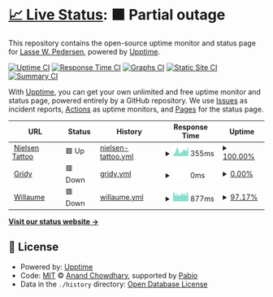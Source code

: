 # [📈 Live Status](https://lassewp.github.io/nielsen-upptime): <!--live status--> **🟧 Partial outage**

This repository contains the open-source uptime monitor and status page for [Lasse W. Pedersen](willaume.net), powered by [Upptime](https://github.com/upptime/upptime).

[![Uptime CI](https://github.com/lassewp/nielsen-upptime/workflows/Uptime%20CI/badge.svg)](https://github.com/lassewp/nielsen-upptime/actions?query=workflow%3A%22Uptime+CI%22)
[![Response Time CI](https://github.com/lassewp/nielsen-upptime/workflows/Response%20Time%20CI/badge.svg)](https://github.com/lassewp/nielsen-upptime/actions?query=workflow%3A%22Response+Time+CI%22)
[![Graphs CI](https://github.com/lassewp/nielsen-upptime/workflows/Graphs%20CI/badge.svg)](https://github.com/lassewp/nielsen-upptime/actions?query=workflow%3A%22Graphs+CI%22)
[![Static Site CI](https://github.com/lassewp/nielsen-upptime/workflows/Static%20Site%20CI/badge.svg)](https://github.com/lassewp/nielsen-upptime/actions?query=workflow%3A%22Static+Site+CI%22)
[![Summary CI](https://github.com/lassewp/nielsen-upptime/workflows/Summary%20CI/badge.svg)](https://github.com/lassewp/nielsen-upptime/actions?query=workflow%3A%22Summary+CI%22)

With [Upptime](https://upptime.js.org), you can get your own unlimited and free uptime monitor and status page, powered entirely by a GitHub repository. We use [Issues](https://github.com/lassewp/nielsen-upptime/issues) as incident reports, [Actions](https://github.com/lassewp/nielsen-upptime/actions) as uptime monitors, and [Pages](https://lassewp.github.io/nielsen-upptime) for the status page.

<!--start: status pages-->
<!-- This summary is generated by Upptime (https://github.com/upptime/upptime) -->
<!-- Do not edit this manually, your changes will be overwritten -->
<!-- prettier-ignore -->
| URL | Status | History | Response Time | Uptime |
| --- | ------ | ------- | ------------- | ------ |
| <img alt="" src="https://icons.duckduckgo.com/ip3/www.nielsentattoo.dk.ico" height="13"> [Nielsen Tattoo](https://www.nielsentattoo.dk) | 🟩 Up | [nielsen-tattoo.yml](https://github.com/lassewp/nielsen-upptime/commits/HEAD/history/nielsen-tattoo.yml) | <details><summary><img alt="Response time graph" src="./graphs/nielsen-tattoo/response-time-week.png" height="20"> 355ms</summary><br><a href="https://lassewp.github.io/nielsen-upptime/history/nielsen-tattoo"><img alt="Response time 346" src="https://img.shields.io/endpoint?url=https%3A%2F%2Fraw.githubusercontent.com%2Flassewp%2Fnielsen-upptime%2FHEAD%2Fapi%2Fnielsen-tattoo%2Fresponse-time.json"></a><br><a href="https://lassewp.github.io/nielsen-upptime/history/nielsen-tattoo"><img alt="24-hour response time 397" src="https://img.shields.io/endpoint?url=https%3A%2F%2Fraw.githubusercontent.com%2Flassewp%2Fnielsen-upptime%2FHEAD%2Fapi%2Fnielsen-tattoo%2Fresponse-time-day.json"></a><br><a href="https://lassewp.github.io/nielsen-upptime/history/nielsen-tattoo"><img alt="7-day response time 355" src="https://img.shields.io/endpoint?url=https%3A%2F%2Fraw.githubusercontent.com%2Flassewp%2Fnielsen-upptime%2FHEAD%2Fapi%2Fnielsen-tattoo%2Fresponse-time-week.json"></a><br><a href="https://lassewp.github.io/nielsen-upptime/history/nielsen-tattoo"><img alt="30-day response time 326" src="https://img.shields.io/endpoint?url=https%3A%2F%2Fraw.githubusercontent.com%2Flassewp%2Fnielsen-upptime%2FHEAD%2Fapi%2Fnielsen-tattoo%2Fresponse-time-month.json"></a><br><a href="https://lassewp.github.io/nielsen-upptime/history/nielsen-tattoo"><img alt="1-year response time 346" src="https://img.shields.io/endpoint?url=https%3A%2F%2Fraw.githubusercontent.com%2Flassewp%2Fnielsen-upptime%2FHEAD%2Fapi%2Fnielsen-tattoo%2Fresponse-time-year.json"></a></details> | <details><summary><a href="https://lassewp.github.io/nielsen-upptime/history/nielsen-tattoo">100.00%</a></summary><a href="https://lassewp.github.io/nielsen-upptime/history/nielsen-tattoo"><img alt="All-time uptime 100.00%" src="https://img.shields.io/endpoint?url=https%3A%2F%2Fraw.githubusercontent.com%2Flassewp%2Fnielsen-upptime%2FHEAD%2Fapi%2Fnielsen-tattoo%2Fuptime.json"></a><br><a href="https://lassewp.github.io/nielsen-upptime/history/nielsen-tattoo"><img alt="24-hour uptime 100.00%" src="https://img.shields.io/endpoint?url=https%3A%2F%2Fraw.githubusercontent.com%2Flassewp%2Fnielsen-upptime%2FHEAD%2Fapi%2Fnielsen-tattoo%2Fuptime-day.json"></a><br><a href="https://lassewp.github.io/nielsen-upptime/history/nielsen-tattoo"><img alt="7-day uptime 100.00%" src="https://img.shields.io/endpoint?url=https%3A%2F%2Fraw.githubusercontent.com%2Flassewp%2Fnielsen-upptime%2FHEAD%2Fapi%2Fnielsen-tattoo%2Fuptime-week.json"></a><br><a href="https://lassewp.github.io/nielsen-upptime/history/nielsen-tattoo"><img alt="30-day uptime 100.00%" src="https://img.shields.io/endpoint?url=https%3A%2F%2Fraw.githubusercontent.com%2Flassewp%2Fnielsen-upptime%2FHEAD%2Fapi%2Fnielsen-tattoo%2Fuptime-month.json"></a><br><a href="https://lassewp.github.io/nielsen-upptime/history/nielsen-tattoo"><img alt="1-year uptime 100.00%" src="https://img.shields.io/endpoint?url=https%3A%2F%2Fraw.githubusercontent.com%2Flassewp%2Fnielsen-upptime%2FHEAD%2Fapi%2Fnielsen-tattoo%2Fuptime-year.json"></a></details>
| <img alt="" src="https://icons.duckduckgo.com/ip3/www.gridy.dk.ico" height="13"> [Gridy](https://www.gridy.dk) | 🟥 Down | [gridy.yml](https://github.com/lassewp/nielsen-upptime/commits/HEAD/history/gridy.yml) | <details><summary><img alt="Response time graph" src="./graphs/gridy/response-time-week.png" height="20"> 0ms</summary><br><a href="https://lassewp.github.io/nielsen-upptime/history/gridy"><img alt="Response time 2244" src="https://img.shields.io/endpoint?url=https%3A%2F%2Fraw.githubusercontent.com%2Flassewp%2Fnielsen-upptime%2FHEAD%2Fapi%2Fgridy%2Fresponse-time.json"></a><br><a href="https://lassewp.github.io/nielsen-upptime/history/gridy"><img alt="24-hour response time 0" src="https://img.shields.io/endpoint?url=https%3A%2F%2Fraw.githubusercontent.com%2Flassewp%2Fnielsen-upptime%2FHEAD%2Fapi%2Fgridy%2Fresponse-time-day.json"></a><br><a href="https://lassewp.github.io/nielsen-upptime/history/gridy"><img alt="7-day response time 0" src="https://img.shields.io/endpoint?url=https%3A%2F%2Fraw.githubusercontent.com%2Flassewp%2Fnielsen-upptime%2FHEAD%2Fapi%2Fgridy%2Fresponse-time-week.json"></a><br><a href="https://lassewp.github.io/nielsen-upptime/history/gridy"><img alt="30-day response time 0" src="https://img.shields.io/endpoint?url=https%3A%2F%2Fraw.githubusercontent.com%2Flassewp%2Fnielsen-upptime%2FHEAD%2Fapi%2Fgridy%2Fresponse-time-month.json"></a><br><a href="https://lassewp.github.io/nielsen-upptime/history/gridy"><img alt="1-year response time 2244" src="https://img.shields.io/endpoint?url=https%3A%2F%2Fraw.githubusercontent.com%2Flassewp%2Fnielsen-upptime%2FHEAD%2Fapi%2Fgridy%2Fresponse-time-year.json"></a></details> | <details><summary><a href="https://lassewp.github.io/nielsen-upptime/history/gridy">0.00%</a></summary><a href="https://lassewp.github.io/nielsen-upptime/history/gridy"><img alt="All-time uptime 67.83%" src="https://img.shields.io/endpoint?url=https%3A%2F%2Fraw.githubusercontent.com%2Flassewp%2Fnielsen-upptime%2FHEAD%2Fapi%2Fgridy%2Fuptime.json"></a><br><a href="https://lassewp.github.io/nielsen-upptime/history/gridy"><img alt="24-hour uptime 0.00%" src="https://img.shields.io/endpoint?url=https%3A%2F%2Fraw.githubusercontent.com%2Flassewp%2Fnielsen-upptime%2FHEAD%2Fapi%2Fgridy%2Fuptime-day.json"></a><br><a href="https://lassewp.github.io/nielsen-upptime/history/gridy"><img alt="7-day uptime 0.00%" src="https://img.shields.io/endpoint?url=https%3A%2F%2Fraw.githubusercontent.com%2Flassewp%2Fnielsen-upptime%2FHEAD%2Fapi%2Fgridy%2Fuptime-week.json"></a><br><a href="https://lassewp.github.io/nielsen-upptime/history/gridy"><img alt="30-day uptime 0.00%" src="https://img.shields.io/endpoint?url=https%3A%2F%2Fraw.githubusercontent.com%2Flassewp%2Fnielsen-upptime%2FHEAD%2Fapi%2Fgridy%2Fuptime-month.json"></a><br><a href="https://lassewp.github.io/nielsen-upptime/history/gridy"><img alt="1-year uptime 67.83%" src="https://img.shields.io/endpoint?url=https%3A%2F%2Fraw.githubusercontent.com%2Flassewp%2Fnielsen-upptime%2FHEAD%2Fapi%2Fgridy%2Fuptime-year.json"></a></details>
| <img alt="" src="https://icons.duckduckgo.com/ip3/willaume.net.ico" height="13"> [Willaume](https://willaume.net) | 🟥 Down | [willaume.yml](https://github.com/lassewp/nielsen-upptime/commits/HEAD/history/willaume.yml) | <details><summary><img alt="Response time graph" src="./graphs/willaume/response-time-week.png" height="20"> 877ms</summary><br><a href="https://lassewp.github.io/nielsen-upptime/history/willaume"><img alt="Response time 775" src="https://img.shields.io/endpoint?url=https%3A%2F%2Fraw.githubusercontent.com%2Flassewp%2Fnielsen-upptime%2FHEAD%2Fapi%2Fwillaume%2Fresponse-time.json"></a><br><a href="https://lassewp.github.io/nielsen-upptime/history/willaume"><img alt="24-hour response time 863" src="https://img.shields.io/endpoint?url=https%3A%2F%2Fraw.githubusercontent.com%2Flassewp%2Fnielsen-upptime%2FHEAD%2Fapi%2Fwillaume%2Fresponse-time-day.json"></a><br><a href="https://lassewp.github.io/nielsen-upptime/history/willaume"><img alt="7-day response time 877" src="https://img.shields.io/endpoint?url=https%3A%2F%2Fraw.githubusercontent.com%2Flassewp%2Fnielsen-upptime%2FHEAD%2Fapi%2Fwillaume%2Fresponse-time-week.json"></a><br><a href="https://lassewp.github.io/nielsen-upptime/history/willaume"><img alt="30-day response time 916" src="https://img.shields.io/endpoint?url=https%3A%2F%2Fraw.githubusercontent.com%2Flassewp%2Fnielsen-upptime%2FHEAD%2Fapi%2Fwillaume%2Fresponse-time-month.json"></a><br><a href="https://lassewp.github.io/nielsen-upptime/history/willaume"><img alt="1-year response time 775" src="https://img.shields.io/endpoint?url=https%3A%2F%2Fraw.githubusercontent.com%2Flassewp%2Fnielsen-upptime%2FHEAD%2Fapi%2Fwillaume%2Fresponse-time-year.json"></a></details> | <details><summary><a href="https://lassewp.github.io/nielsen-upptime/history/willaume">97.17%</a></summary><a href="https://lassewp.github.io/nielsen-upptime/history/willaume"><img alt="All-time uptime 99.40%" src="https://img.shields.io/endpoint?url=https%3A%2F%2Fraw.githubusercontent.com%2Flassewp%2Fnielsen-upptime%2FHEAD%2Fapi%2Fwillaume%2Fuptime.json"></a><br><a href="https://lassewp.github.io/nielsen-upptime/history/willaume"><img alt="24-hour uptime 94.01%" src="https://img.shields.io/endpoint?url=https%3A%2F%2Fraw.githubusercontent.com%2Flassewp%2Fnielsen-upptime%2FHEAD%2Fapi%2Fwillaume%2Fuptime-day.json"></a><br><a href="https://lassewp.github.io/nielsen-upptime/history/willaume"><img alt="7-day uptime 97.17%" src="https://img.shields.io/endpoint?url=https%3A%2F%2Fraw.githubusercontent.com%2Flassewp%2Fnielsen-upptime%2FHEAD%2Fapi%2Fwillaume%2Fuptime-week.json"></a><br><a href="https://lassewp.github.io/nielsen-upptime/history/willaume"><img alt="30-day uptime 98.38%" src="https://img.shields.io/endpoint?url=https%3A%2F%2Fraw.githubusercontent.com%2Flassewp%2Fnielsen-upptime%2FHEAD%2Fapi%2Fwillaume%2Fuptime-month.json"></a><br><a href="https://lassewp.github.io/nielsen-upptime/history/willaume"><img alt="1-year uptime 99.40%" src="https://img.shields.io/endpoint?url=https%3A%2F%2Fraw.githubusercontent.com%2Flassewp%2Fnielsen-upptime%2FHEAD%2Fapi%2Fwillaume%2Fuptime-year.json"></a></details>

<!--end: status pages-->

[**Visit our status website →**](https://lassewp.github.io/nielsen-upptime)

## 📄 License

- Powered by: [Upptime](https://github.com/upptime/upptime)
- Code: [MIT](./LICENSE) © [Anand Chowdhary](https://anandchowdhary.com), supported by [Pabio](https://pabio.com)
- Data in the `./history` directory: [Open Database License](https://opendatacommons.org/licenses/odbl/1-0/)

